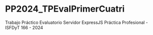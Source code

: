 # PP2024_TPEvalPrimerCuatri
Trabajo Práctico Evaluatorio Servidor ExpressJS Práctica Profesional - ISFDyT 166 - 2024
